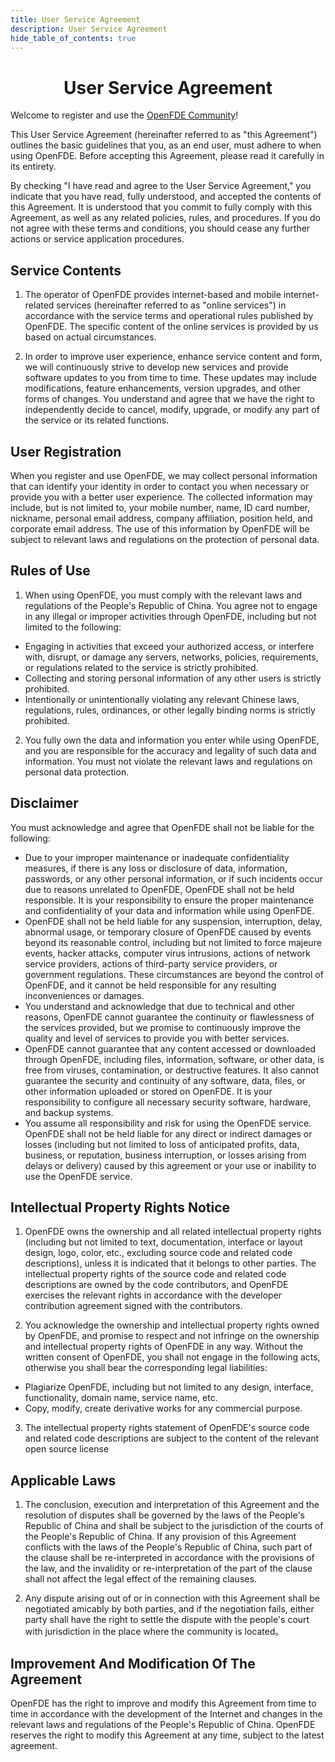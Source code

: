 ```yaml
---
title: User Service Agreement
description: User Service Agreement
hide_table_of_contents: true
---
```


# <center>User Service Agreement</center>

Welcome to register and use the [OpenFDE Community](https://openfde.com)!

This User Service Agreement (hereinafter referred to as "this Agreement") outlines the basic guidelines that you, as an end user, must adhere to when using OpenFDE. Before accepting this Agreement, please read it carefully in its entirety.

By checking "I have read and agree to the User Service Agreement," you indicate that you have read, fully understood, and accepted the contents of this Agreement. It is understood that you commit to fully comply with this Agreement, as well as any related policies, rules, and procedures. If you do not agree with these terms and conditions, you should cease any further actions or service application procedures.

## Service Contents

1. The operator of OpenFDE provides internet-based and mobile internet-related services (hereinafter referred to as "online services") in accordance with the service terms and operational rules published by OpenFDE. The specific content of the online services is provided by us based on actual circumstances.
   
2. In order to improve user experience, enhance service content and form, we will continuously strive to develop new services and provide software updates to you from time to time. These updates may include modifications, feature enhancements, version upgrades, and other forms of changes. You understand and agree that we have the right to independently decide to cancel, modify, upgrade, or modify any part of the service or its related functions.

## User Registration

When you register and use OpenFDE, we may collect personal information that can identify your identity in order to contact you when necessary or provide you with a better user experience. The collected information may include, but is not limited to, your mobile number, name, ID card number, nickname, personal email address, company affiliation, position held, and corporate email address. The use of this information by OpenFDE will be subject to relevant laws and regulations on the protection of personal data.

## Rules of Use

1. When using OpenFDE, you must comply with the relevant laws and regulations of the People's Republic of China. You agree not to engage in any illegal or improper activities through OpenFDE, including but not limited to the following:
   
- Engaging in activities that exceed your authorized access, or interfere with, disrupt, or damage any servers, networks, policies, requirements, or regulations related to the service is strictly prohibited.
- Collecting and storing personal information of any other users is strictly prohibited.
- Intentionally or unintentionally violating any relevant Chinese laws, regulations, rules, ordinances, or other legally binding norms is strictly prohibited.

2. You fully own the data and information you enter while using OpenFDE, and you are responsible for the accuracy and legality of such data and information. You must not violate the relevant laws and regulations on personal data protection.

## Disclaimer

You must acknowledge and agree that OpenFDE shall not be liable for the following:

- Due to your improper maintenance or inadequate confidentiality measures, if there is any loss or disclosure of data, information, passwords, or any other personal information, or if such incidents occur due to reasons unrelated to OpenFDE, OpenFDE shall not be held responsible. It is your responsibility to ensure the proper maintenance and confidentiality of your data and information while using OpenFDE.
- OpenFDE shall not be held liable for any suspension, interruption, delay, abnormal usage, or temporary closure of OpenFDE caused by events beyond its reasonable control, including but not limited to force majeure events, hacker attacks, computer virus intrusions, actions of network service providers, actions of third-party service providers, or government regulations. These circumstances are beyond the control of OpenFDE, and it cannot be held responsible for any resulting inconveniences or damages.
- You understand and acknowledge that due to technical and other reasons, OpenFDE cannot guarantee the continuity or flawlessness of the services provided, but we promise to continuously improve the quality and level of services to provide you with better services.
- OpenFDE cannot guarantee that any content accessed or downloaded through OpenFDE, including files, information, software, or other data, is free from viruses, contamination, or destructive features. It also cannot guarantee the security and continuity of any software, data, files, or other information uploaded or stored on OpenFDE. It is your responsibility to configure all necessary security software, hardware, and backup systems. 
- You assume all responsibility and risk for using the OpenFDE service. OpenFDE shall not be held liable for any direct or indirect damages or losses (including but not limited to loss of anticipated profits, data, business, or reputation, business interruption, or losses arising from delays or delivery) caused by this agreement or your use or inability to use the OpenFDE service.

## Intellectual Property Rights Notice

1. OpenFDE owns the ownership and all related intellectual property rights (including but not limited to text, documentation, interface or layout design, logo, color, etc., excluding source code and related code descriptions), unless it is indicated that it belongs to other parties. The intellectual property rights of the source code and related code descriptions are owned by the code contributors, and OpenFDE exercises the relevant rights in accordance with the developer contribution agreement signed with the contributors.

2. You acknowledge the ownership and intellectual property rights owned by OpenFDE, and promise to respect and not infringe on the ownership and intellectual property rights of OpenFDE in any way. Without the written consent of OpenFDE, you shall not engage in the following acts, otherwise you shall bear the corresponding legal liabilities:

- Plagiarize OpenFDE, including but not limited to any design, interface, functionality, domain name, service name, etc.
- Copy, modify, create derivative works for any commercial purpose.

3. The intellectual property rights statement of OpenFDE's source code and related code descriptions are subject to the content of the relevant open source license

## Applicable Laws

1. The conclusion, execution and interpretation of this Agreement and the resolution of disputes shall be governed by the laws of the People's Republic of China and shall be subject to the jurisdiction of the courts of the People's Republic of China. If any provision of this Agreement conflicts with the laws of the People's Republic of China, such part of the clause shall be re-interpreted in accordance with the provisions of the law, and the invalidity or re-interpretation of the part of the clause shall not affect the legal effect of the remaining clauses.

2. Any dispute arising out of or in connection with this Agreement shall be negotiated amicably by both parties, and if the negotiation fails, either party shall have the right to settle the dispute with the people's court with jurisdiction in the place where the community is located。

## Improvement And Modification Of The Agreement

OpenFDE has the right to improve and modify this Agreement from time to time in accordance with the development of the Internet and changes in the relevant laws and regulations of the People's Republic of China. OpenFDE reserves the right to modify this Agreement at any time, subject to the latest agreement.